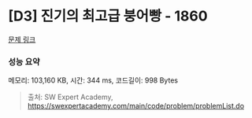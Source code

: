 # [D3] 진기의 최고급 붕어빵 - 1860 

[문제 링크](https://swexpertacademy.com/main/code/problem/problemDetail.do?contestProbId=AV5LsaaqDzYDFAXc) 

### 성능 요약

메모리: 103,160 KB, 시간: 344 ms, 코드길이: 998 Bytes



> 출처: SW Expert Academy, https://swexpertacademy.com/main/code/problem/problemList.do